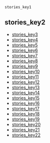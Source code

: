 ```ngMeta
stories_key1
```
## stories_key2
* [stories_key3](https://drive.google.com/open?id=0B1XBdeTOOHL3OWRXVVQxOXJLT2c)
* [stories_key4](https://drive.google.com/open?id=0B1XBdeTOOHL3bTN0dmt1dS1IeVE)
* [stories_key5](https://drive.google.com/open?id=0B1XBdeTOOHL3UHF0b0wtYkt1U3M)
* [stories_key6](https://drive.google.com/open?id=0B1XBdeTOOHL3SUdtQ0NqVkt5V3c)
* [stories_key7](https://drive.google.com/open?id=0B1XBdeTOOHL3cnZ1WDdGSi1JZzg)
* [stories_key8](https://drive.google.com/open?id=0B1XBdeTOOHL3ZTVvNUtmbGwwTGs)
* [stories_key9](https://drive.google.com/open?id=0B1XBdeTOOHL3aC1IVjVqdVZGcjA)
* [stories_key10](https://drive.google.com/open?id=0B24sXOipVHAxYWsydXIyaUl5T2M)
* [stories_key11](https://drive.google.com/open?id=0B24sXOipVHAxNkxwSzdPS2FsS0k)
* [stories_key12](https://drive.google.com/open?id=0B24sXOipVHAxVGdfWG5LRmZ2Y0E)
* [stories_key13](https://drive.google.com/open?id=0B24sXOipVHAxemJJcVFEZUtzNkU)
* [stories_key14](https://drive.google.com/open?id=0B24sXOipVHAxZ1cyRTFuT3kxQWs)
* [stories_key15](https://drive.google.com/open?id=0B24sXOipVHAxRU1UbEhHUkd6X00)
* [stories_key16](https://drive.google.com/open?id=0B24sXOipVHAxQmpWNVlMRmZ4NlE)
* [stories_key17](https://drive.google.com/open?id=0B24sXOipVHAxNnk5NUF4WWNsdE0)
* [stories_key18](https://drive.google.com/open?id=0B24sXOipVHAxc01XNkR5Mk92Vnc)
* [stories_key19](https://drive.google.com/open?id=0B24sXOipVHAxMDNhTnB4OW5tN1k)
* [stories_key20](https://drive.google.com/open?id=0B24sXOipVHAxT0dqVzJrWkZZdmM)
* [stories_key21](https://drive.google.com/open?id=0B24sXOipVHAxVGF2RldPa1ptRXc)
* [stories_key22](https://drive.google.com/open?id=0B24sXOipVHAxUWE0QVdiYnp3VzQ)



